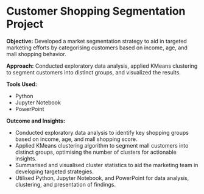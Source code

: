 # Customer Shopping Segmentation Project


**Objective:**
Developed a market segmentation strategy to aid in targeted marketing efforts by categorising customers based on income, age, and mall shopping behavior.

**Approach:**
Conducted exploratory data analysis, applied KMeans clustering to segment customers into distinct groups, and visualized the results.

**Tools Used:**
- Python
- Jupyter Notebook
- PowerPoint

**Outcome and Insights:**
- Conducted exploratory data analysis to identify key shopping groups based on income, age, and mall shopping score.
- Applied KMeans clustering algorithm to segment mall customers into distinct groups, optimising the number of clusters for actionable insights.
- Summarised and visualised cluster statistics to aid the marketing team in developing targeted strategies.
- Utilised Python, Jupyter Notebook, and PowerPoint for data analysis, clustering, and presentation of findings.
